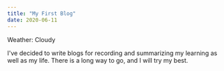 ```yaml
---
title: "My First Blog"
date: 2020-06-11
---
```

Weather: Cloudy

I've decided to write blogs for recording and summarizing my learning as well as my life. There is a long way to go, and I will try my best.

